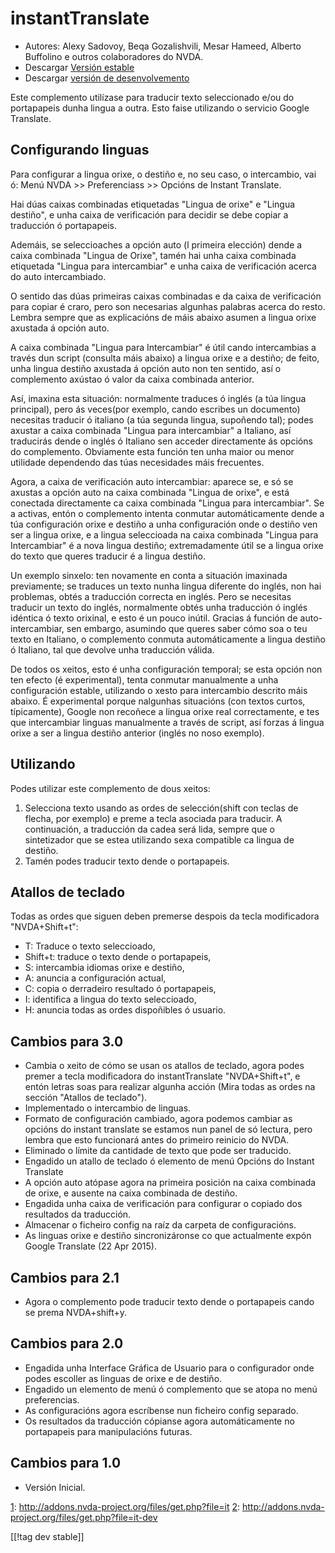 # instantTranslate #

* Autores: Alexy Sadovoy, Beqa Gozalishvili, Mesar Hameed, Alberto Buffolino
  e outros colaboradores do NVDA.
* Descargar [Versión estable][1]
* Descargar [versión de desenvolvemento][2]

Este complemento utilízase para traducir texto seleccionado e/ou do
portapapeis dunha lingua a outra.  Esto faise utilizando o servicio Google
Translate.

## Configurando linguas ##
Para configurar a lingua orixe, o destiño e, no seu caso, o intercambio, vai ó: Menú NVDA >> Preferenciass >> Opcións de Instant Translate.

Hai dúas caixas combinadas etiquetadas "Lingua de orixe" e "Lingua destiño",
e unha caixa de verificación para decidir se debe copiar a traducción ó
portapapeis.

Ademáis, se seleccioaches a opción auto (l primeira elección) dende a caixa
combinada "Lingua de Orixe", tamén hai unha caixa combinada etiquetada
"Lingua para intercambiar" e unha caixa de verificación acerca do auto
intercambiado.

O sentido das dúas primeiras caixas combinadas e da caixa de verificación
para copiar é craro, pero son necesarias algunhas palabras acerca do
resto. Lembra sempre que as explicacións de máis abaixo asumen a lingua
orixe axustada á opción auto.

A caixa combinada "Lingua para Intercambiar" é útil cando intercambias a
través dun script (consulta máis abaixo) a lingua orixe e a destiño; de
feito, unha lingua destiño axustada á opción auto non ten sentido, así o
complemento axústao ó valor da caixa combinada anterior.

Así, imaxina esta situación: normalmente traduces ó inglés (a túa lingua
principal), pero ás veces(por exemplo, cando escribes un documento)
necesitas traducir ó italiano (a túa segunda lingua, supoñendo tal); podes
axustar a caixa combinada "Lingua para intercambiar" a Italiano, así
traducirás dende o inglés ó Italiano sen acceder directamente ás opcións do
complemento. Obviamente esta función ten unha maior ou menor utilidade
dependendo das túas necesidades máis frecuentes.

Agora, a caixa de verificación auto intercambiar: aparece se, e só se
axustas a opción auto na caixa combinada "Lingua de orixe", e está conectada
directamente ca caixa combinada "Lingua para intercambiar". Se a activas,
entón o complemento intenta conmutar automáticamente dende a túa
configuración orixe e destiño a unha configuración onde o destiño ven ser a
lingua orixe, e a lingua seleccioada na caixa combinada "Lingua para
Intercambiar" é a nova lingua destiño; extremadamente útil se a lingua orixe
do texto que queres traducir é a lingua destiño.

Un exemplo sinxelo: ten novamente en conta a situación imaxinada
previamente; se traduces un texto nunha lingua diferente do inglés, non hai
problemas, obtés a traducción correcta en inglés. Pero se necesitas traducir
un texto do inglés, normalmente obtés unha traducción ó inglés idéntica ó
texto orixinal, e esto é un pouco inútil. Gracias á función de
auto-intercambiar, sen embargo, asumindo que queres saber cómo soa o teu
texto en Italiano, o complemento conmuta automáticamente a lingua destiño ó
Italiano, tal que devolve unha traducción válida.

De todos os xeitos, esto é unha configuración temporal; se esta opción non
ten efecto (é experimental), tenta conmutar manualmente a unha configuración
estable, utilizando o xesto para intercambio descrito máis abaixo. É
experimental porque nalgunhas situacións (con textos curtos, típicamente),
Google non recoñece a lingua orixe real correctamente, e tes que
intercambiar linguas manualmente a través de script, así forzas á lingua
orixe a ser a lingua destiño anterior (inglés no noso exemplo).

## Utilizando ##
Podes utilizar este complemento de dous xeitos:

1. Selecciona texto usando as ordes de selección(shift con teclas de flecha,
   por exemplo) e preme a tecla asociada para traducir. A continuación, a
   traducción da cadea será lida, sempre que o sintetizador que se estea
   utilizando sexa compatible ca lingua de destiño.
2. Tamén podes traducir texto dende o portapapeis.

## Atallos de teclado ##
Todas as ordes que siguen deben premerse despois da tecla modificadora
"NVDA+Shift+t":

* T: Traduce o texto seleccioado,
* Shift+t: traduce o texto dende o portapapeis,
* S: intercambia idiomas orixe e destiño,
* A: anuncia a configuración actual,
* C: copia o derradeiro resultado ó portapapeis,
* I: identifica a lingua do texto seleccioado,
* H: anuncia todas as ordes dispoñibles ó usuario.

## Cambios para 3.0 ##
* Cambia o xeito de cómo se usan os atallos de teclado, agora podes premer a
  tecla modificadora do instantTranslate "NVDA+Shift+t", e entón letras soas
  para realizar algunha acción (Mira todas as ordes na sección "Atallos de
  teclado").
* Implementado o intercambio de linguas.
* Formato de configuración cambiado, agora podemos cambiar as opcións do
  instant translate se estamos nun panel de só lectura, pero lembra que esto
  funcionará antes do primeiro reinicio do NVDA.
* Eliminado o límite da cantidade de texto que pode ser traducido.
* Engadido un atallo de teclado ó elemento de menú Opcións do Instant
  Translate
* A opción auto atópase agora na primeira posición na caixa combinada de
  orixe, e ausente na caixa combinada de destiño.
* Engadida unha caixa de verificación para configurar o copiado dos
  resultados da traducción.
* Almacenar o ficheiro config na raíz da carpeta de configuracións.
* As linguas orixe e destiño sincronizáronse co que actualmente expón Google
  Translate (22 Apr 2015).


## Cambios para 2.1 ##
* Agora o complemento pode traducir texto dende o portapapeis cando se prema
  NVDA+shift+y.

## Cambios para 2.0 ##
* Engadida unha Interface Gráfica de Usuario para o configurador onde  podes
  escoller as linguas de orixe e de destiño.
* Engadido un elemento de menú ó complemento que se atopa no menú
  preferencias.
* As configuracións agora escríbense nun ficheiro config separado.
* Os resultados da traducción cópianse agora automáticamente no portapapeis
  para manipulacións futuras.

## Cambios para 1.0 ##
* Versión Inicial.

[1]: http://addons.nvda-project.org/files/get.php?file=it [2]:
http://addons.nvda-project.org/files/get.php?file=it-dev


[[!tag dev stable]]

[1]: http://addons.nvda-project.org/files/get.php?file=it

[2]: http://addons.nvda-project.org/files/get.php?file=it-dev
